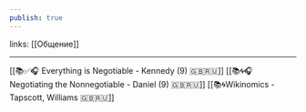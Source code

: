 ```yaml
---
publish: true
---
```

links: [[Общение]]

---

[[📚✅🎧 Everything is Negotiable - Kennedy (9) 🇬🇧🇷🇺]]
[[📚🌀🎧 Negotiating the Nonnegotiable - Daniel (9) 🇬🇧🇷🇺]]
[[📚🌀Wikinomics - Tapscott, Williams 🇬🇧🇷🇺]]